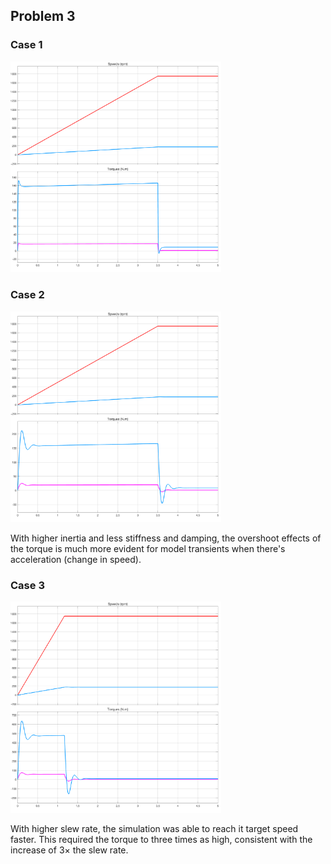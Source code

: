 ## Problem 3

### Case 1

<img src="./assets/image-20220922140533734.png" alt="image-20220922140533734" style="zoom:33%;" />

### Case 2

<img src="./assets/image-20220922140943292.png" alt="image-20220922140943292" style="zoom:33%;" />

With higher inertia and less stiffness and damping, the overshoot effects of the torque is much more evident for model transients when there's acceleration (change in speed).

### Case 3

<img src="./assets/image-20220922141613682.png" alt="image-20220922141613682" style="zoom:33%;" />

With higher slew rate, the simulation was able to reach it target speed faster. This required the torque to three times as high, consistent with the increase of $3\times$ the slew rate.